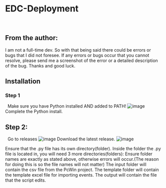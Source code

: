 # EDC-Deployment
&nbsp;&nbsp;
## From the author:
I am not a full-time dev. So with that being said there could be errors or bugs that I did not foresee. If any errors or bugs occur that you cannot resolve, please    send me a screenshot of the error or a detailed description of the bug. Thanks and good luck.


## Installation
### Step 1
&nbsp;&nbsp;Make sure you have Python installed AND added to PATH!
![image](https://github.com/user-attachments/assets/13f73752-ffab-4f4d-b469-d7f6d0d274b7)
Complete the Python install.
## Step 2:
&nbsp;&nbsp;Go to releases
![image](https://github.com/user-attachments/assets/a2316742-d4bd-433b-9cd4-b249b9344e53)
Download the latest release.
![image](https://github.com/user-attachments/assets/e3d0b5c4-27da-4a67-af0c-abb9f693dea2)


Ensure that the .py file has its own directory(folder).
Inside the folder the .py file is located in, you will need 3 more directories(folders):
Ensure folder names are exactly as stated above, otherwise errors will occur.(The reason for doing this is so the file names will not matter)
The input folder will contain the csv file from the PcWin project.
The template folder will contain the template excel file for importing events.
The output will contain the file that the script edits.
  
 
  
